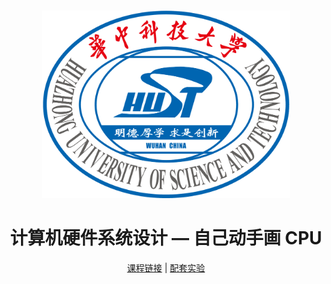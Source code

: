 <br>

<p align="center">
<img src="./HUST.png" alt="logo" height="300"/>
</p>

<h1 align="center">
计算机硬件系统设计 — 自己动手画 CPU
</h1>

<p align="center">
  <a href="https://www.icourse163.org/course/HUST-1205809816">课程链接</a> |
  <a href="https://www.educoder.net/paths/hvbz6g9i">配套实验</a>
</p>

